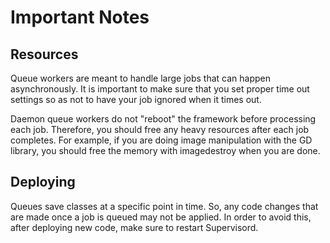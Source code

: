 # Important Notes

## Resources

Queue workers are meant to handle large jobs that can happen asynchronously. It is important to make sure that you set proper time out settings so as not to have your job ignored when it times out.

Daemon queue workers do not "reboot" the framework before processing each job. Therefore, you should free any heavy resources after each job completes. For example, if you are doing image manipulation with the GD library, you should free the memory with imagedestroy when you are done.

## Deploying

Queues save classes at a specific point in time. So, any code changes that are made once a job is queued may not be applied. In order to avoid this, after deploying new code, make sure to restart Supervisord.